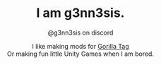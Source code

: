 <h1 align="center">I am g3nn3sis.</h1>  
<p align="center"> @g3nn3sis on discord </p>  

<p align="center">  
  I like making mods for  
  <a href="https://www.gorillatagvr.com">Gorilla Tag</a> <br>
  Or making fun little Unity Games when I am bored. <br>
</p>

